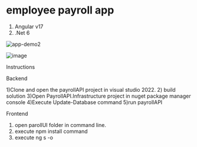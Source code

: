 

# employee payroll app 

1) Angular v17
2) .Net 6

![app-demo2](https://github.com/AmilaKeerthi/PayrollApp/assets/154110349/34d8553d-8402-4441-96fa-0c7b11ad9494)


![image](https://github.com/AmilaKeerthi/PayrollApp/assets/154110349/3607eca0-31a8-4433-b9dc-cf98260553f9)

Instructions

Backend

1)Clone and open the payrollAPI project in visual studio 2022.
2) build solution
3)Open PayrollAPI.Infrastructure project in nuget package manager console
4)Execute Update-Database command
5)run payrollAPI 

Frontend

1) open parollUI folder in command line.
2) execute npm install command 
3) execute ng s -o
